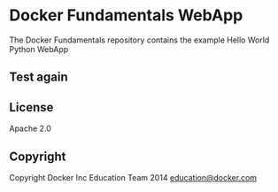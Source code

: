 Docker Fundamentals WebApp
==========================

The Docker Fundamentals repository contains the example Hello World Python WebApp
## Test again
## License

Apache 2.0

## Copyright

Copyright Docker Inc Education Team 2014 <education@docker.com>
